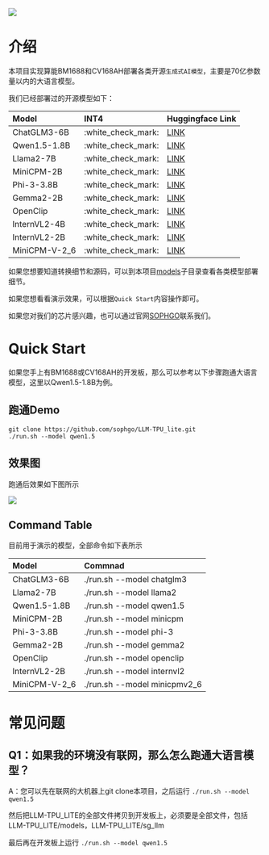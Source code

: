 ![](./assets/sophgo_chip.png)

# 介绍

本项目实现算能BM1688和CV168AH部署各类开源`生成式AI模型`，主要是70亿参数量以内的大语言模型。

我们已经部署过的开源模型如下：

|Model                |INT4                |Huggingface Link                                                          |
|:-                   |:-                  |:-                                                                        |
|ChatGLM3-6B          |:white\_check\_mark:|[LINK](https://huggingface.co/THUDM/chatglm3-6b)                          |
|Qwen1.5-1.8B         |:white\_check\_mark:|[LINK](https://huggingface.co/Qwen/Qwen1.5-1.8B-Chat)                     |
|Llama2-7B            |:white\_check\_mark:|[LINK](https://huggingface.co/meta-llama/Llama-2-7b-chat-hf)              |
|MiniCPM-2B           |:white\_check\_mark:|[LINK](https://huggingface.co/openbmb/MiniCPM-2B-sft-bf16)                |
|Phi-3-3.8B           |:white\_check\_mark:|[LINK](https://huggingface.co/microsoft/Phi-3-mini-4k-instruct)           |
|Gemma2-2B            |:white\_check\_mark:|[LINK](https://huggingface.co/google/gemma-2-2b-it)                       |
|OpenClip             |:white\_check\_mark:|[LINK](https://huggingface.co/openai/clip-vit-base-patch32)               |
|InternVL2-4B         |:white\_check\_mark:|[LINK](https://huggingface.co/OpenGVLab/InternVL2-4B)                    |
|InternVL2-2B         |:white\_check\_mark:|[LINK](https://huggingface.co/OpenGVLab/InternVL2-2B)                    |
|MiniCPM-V-2_6        |:white\_check\_mark:|[LINK](https://huggingface.co/openbmb/MiniCPM-V-2_6)                     |

如果您想要知道转换细节和源码，可以到本项目[models](./models)子目录查看各类模型部署细节。

如果您想看看演示效果，可以根据`Quick Start`内容操作即可。

如果您对我们的芯片感兴趣，也可以通过官网[SOPHGO](https://www.sophgo.com/)联系我们。

# Quick Start

如果您手上有BM1688或CV168AH的开发板，那么可以参考以下步骤跑通大语言模型，这里以Qwen1.5-1.8B为例。


## 跑通Demo

```
git clone https://github.com/sophgo/LLM-TPU_lite.git
./run.sh --model qwen1.5
```


## 效果图
跑通后效果如下图所示

![](./assets/qwen-7b.png)

## Command Table

目前用于演示的模型，全部命令如下表所示

| Model           | Commnad                                     |
| :-------------- | :------------------------------------------ |
| ChatGLM3-6B     | ./run.sh --model chatglm3                   |
| Llama2-7B       | ./run.sh --model llama2                     |
| Qwen1.5-1.8B    | ./run.sh --model qwen1.5                    |
| MiniCPM-2B      | ./run.sh --model minicpm                    |
| Phi-3-3.8B      | ./run.sh --model phi-3                      |
| Gemma2-2B       | ./run.sh --model gemma2                     |
| OpenClip        | ./run.sh --model openclip                   |
| InternVL2-2B    | ./run.sh --model internvl2                  |
| MiniCPM-V-2_6   | ./run.sh --model minicpmv2_6                |



# 常见问题

## Q1：如果我的环境没有联网，那么怎么跑通大语言模型？

A：您可以先在联网的大机器上git clone本项目，之后运行 `./run.sh --model qwen1.5`

然后把LLM-TPU_LITE的全部文件拷贝到开发板上，必须要是全部文件，包括LLM-TPU_LITE/models，LLM-TPU_LITE/sg_llm

最后再在开发板上运行 `./run.sh --model qwen1.5`
